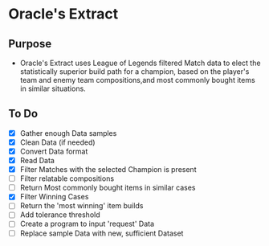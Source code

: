 # Oracle's Extract

## Purpose

- Oracle's Extract uses League of Legends filtered Match data to elect the statistically superior build path for a champion, based on the player's team and enemy team compositions,and most commonly bought items in similar situations.

## To Do

- [x] Gather enough Data samples
- [x] Clean Data (if needed)
- [x] Convert Data format
- [x] Read Data
- [x] Filter Matches with the selected Champion is present
- [ ] Filter relatable compositions
- [ ] Return Most commonly bought items in similar cases
- [x] Filter Winning Cases
- [ ] Return the 'most winning' item builds
- [ ] Add tolerance threshold
- [ ] Create a program to input 'request' Data
- [ ] Replace sample Data with new, sufficient Dataset
